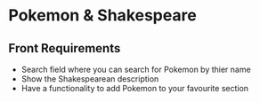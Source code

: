 # Pokemon & Shakespeare

## Front Requirements

- Search field where you can search for Pokemon by thier name
- Show the Shakespearean description
- Have a functionality to add Pokemon to your favourite section
